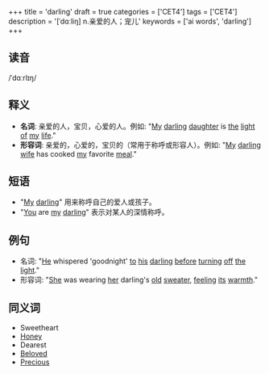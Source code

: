 +++
title = 'darling'
draft = true
categories = ['CET4']
tags = ['CET4']
description = '[ˈdɑːliŋ] n.亲爱的人；宠儿'
keywords = ['ai words', 'darling']
+++

## 读音
/ˈdɑːrlɪŋ/

## 释义
- **名词**: 亲爱的人，宝贝，心爱的人。例如: "[My](/zh/post/my/) [darling](/zh/post/darling/) [daughter](/zh/post/daughter/) is [the](/zh/post/the/) [light](/zh/post/light/) [of](/zh/post/of/) [my](/zh/post/my/) [life](/zh/post/life/)."
- **形容词**: 亲爱的，心爱的，宝贝的（常用于称呼或形容人）。例如: "[My](/zh/post/my/) [darling](/zh/post/darling/) [wife](/zh/post/wife/) has cooked [my](/zh/post/my/) favorite [meal](/zh/post/meal/)."

## 短语
- "[My](/zh/post/my/) [darling](/zh/post/darling/)" 用来称呼自己的爱人或孩子。
- "[You](/zh/post/you/) are [my](/zh/post/my/) [darling](/zh/post/darling/)" 表示对某人的深情称呼。

## 例句
- 名词: "[He](/zh/post/he/) whispered 'goodnight' [to](/zh/post/to/) [his](/zh/post/his/) [darling](/zh/post/darling/) [before](/zh/post/before/) [turning](/zh/post/turning/) [off](/zh/post/off/) [the](/zh/post/the/) [light](/zh/post/light/)."
- 形容词: "[She](/zh/post/she/) was wearing [her](/zh/post/her/) darling's [old](/zh/post/old/) [sweater](/zh/post/sweater/), [feeling](/zh/post/feeling/) [its](/zh/post/its/) [warmth](/zh/post/warmth/)."

## 同义词
- Sweetheart
- [Honey](/zh/post/honey/)
- Dearest
- [Beloved](/zh/post/beloved/)
- [Precious](/zh/post/precious/)
